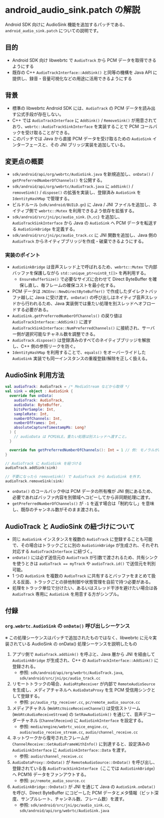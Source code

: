 # android_audio_sink.patch の解説

Android SDK 向けに AudioSink 機能を追加するパッチである、`android_audio_sink.patch` についての説明です。

## 目的

- Android SDK 向け libwebrtc で `AudioTrack` から PCM データを取得できるようにする
- 既存の C++ `AudioTrackInterface::AddSink()` と同等の機構を Java API に提供し、録音・音量可視化などの用途に活用できるようにする

## 背景

- 標準の libwebrtc Android SDK には、`AudioTrack` の PCM データを読み出す公式手段が存在しない。
- C++ では `AudioTrackInterface` に `AddSink()` / `RemoveSink()` が用意されており、`webrtc::AudioTrackSinkInterface` を実装することで PCM コールバックを受け取ることができる。
- このパッチでは Java から直接 PCM データを受け取るための `AudioSink` インターフェースと、その JNI ブリッジ実装を追加している。

## 変更点の概要

- `sdk/android/api/org/webrtc/AudioSink.java` を新規追加し、`onData()` / `getPreferredNumberOfChannels()` を公開する。
- `sdk/android/api/org/webrtc/AudioTrack.java` に `addSink()` / `removeSink()` / `dispose()` の拡張を実装し、登録済み `AudioSink` を `IdentityHashMap` で管理する。
- ビルドルール (`sdk/android/BUILD.gn`) に Java / JNI ファイルを追加し、ネイティブ側で `webrtc::Mutex` を利用できるよう依存を拡張する。
- `sdk/android/src/jni/pc/audio_sink.{h,cc}` を追加し、`AudioTrackSinkInterface` から Java の `AudioSink` へ PCM データを転送する `AudioSinkBridge` を定義する。
- `sdk/android/src/jni/pc/audio_track.cc` に JNI 関数を追加し、Java 側の `AudioTrack` からネイティブブリッジを作成・破棄できるようにする。

### 実装のポイント

- `AudioSinkBridge` は音声スレッド上で呼ばれるため、`webrtc::Mutex` で内部バッファを保護しながら `std::unique_ptr<uint8_t[]>` を再利用する。
  - `EnsureBufferSize()` で必要なサイズに合わせて Direct ByteBuffer を確保し直し、毎フレームの確保コストを最小化する。
- PCM データは `JNIEnv::NewDirectByteBuffer()` で作成したダイレクトバッファ越しに Java に受け渡す。`onData()` の呼び出しはネイティブ音声スレッドから行われるため、Java 実装側では重たい処理を別スレッドへオフロードする必要がある。
- `AudioSink.getPreferredNumberOfChannels()` の戻り値は `AudioTrackInterface::AddSink()` に渡す `AudioTrackSinkInterface::NumPreferredChannels()` に接続され、サーバー側が選択可能なチャネル数を調整できる。
- `AudioTrack.dispose()` は登録済みのすべてのネイティブブリッジを解放し、C++ 側の参照リークを防ぐ。
- `IdentityHashMap` を利用することで、`equals()` をオーバーライドした `AudioSink` 実装でも同一インスタンスの重複登録/解除を正しく扱える。

## AudioSink 利用方法

```kotlin
val audioTrack: AudioTrack = /* MediaStream などから取得 */
val sink = object : AudioSink {
  override fun onData(
    audioTrack: AudioTrack,
    audioData: ByteBuffer,
    bitsPerSample: Int,
    sampleRate: Int,
    numberOfChannels: Int,
    numberOfFrames: Int,
    absoluteCaptureTimestampMs: Long?
  ) {
    // audioData は PCM16LE。重たい処理は別スレッドへ渡すこと。
  }

  override fun getPreferredNumberOfChannels(): Int = 1 // 例: モノラルが欲しい場合
}

// AudioTrack に AudioSink を紐づける
audioTrack.addSink(sink)

// 不要になったら removeSink() で AudioTrack から AudioSink を外す。
audioTrack.removeSink(sink)
```

- `onData()` のコールバック中は PCM データの所有権が JNI 側にあるため、必要であればバッファ内容を別領域へコピーしてから非同期処理に渡す。
- `getPreferredNumberOfChannels()` が `-1` を返す場合は「制約なし」を意味し、既存のチャンネル数がそのまま渡される。

## AudioTrack と AudioSink の紐づけについて

- 同じ `AudioSink` インスタンスを複数の `AudioTrack` に登録することも可能で、その場合はトラックごとに別の `AudioSinkBridge` が生成され、それぞれ対応する `AudioTrackInterface` に紐づく。
- `onData()` には必ず送信元の `AudioTrack` が引数で渡されるため、共有シンクを使うときは `audioTrack == myTrack` や `audioTrack.id()` で送信元を判別可能。
- 1 つの `AudioSink` を複数の `AudioTrack` に共有するとバッファをまとめて扱える反面、トラックごとの排他制御や状態管理を自前で持つ必要がある。
- 処理をトラック単位で分けたい、あるいはスレッド干渉を避けたい場合は各 `AudioTrack` 専用に `AudioSink` を用意する方がシンプル。

## 付録

### `org.webrtc.AudioSink` の `onData()` 呼び出しシーケンス

※ この処理シーケンスはパッチで追加されたものではなく、libwebrtc に元々実装されている AudioSink の onData() 処理シーケンスを説明したもの

1. アプリ側で `AudioTrack.addSink()` を呼ぶと、Java 層から JNI を経由して `AudioSinkBridge` が生成され、C++ の `AudioTrackInterface::AddSink()` に登録される。
   - 参照: `sdk/android/api/org/webrtc/AudioTrack.java`, `sdk/android/src/jni/pc/audio_track.cc`
2. リモートトラックの場合、`AudioRtpReceiver` が内部で `RemoteAudioSource` を生成し、メディアチャネルへ `AudioDataProxy` を生 PCM 受信用シンクとして登録する。
   - 参照: `pc/audio_rtp_receiver.cc`, `pc/remote_audio_source.cc`
3. メディアチャネル (`WebRtcVoiceReceiveChannel`) は受信ストリーム (`WebRtcAudioReceiveStream`) の `SetRawAudioSink()` を通じて、音声デコーダーチャネル (`ChannelReceive`) に `AudioSinkInterface` を設定する。
   - 参照: `media/engine/webrtc_voice_engine.cc`, `audio/audio_receive_stream.cc`, `audio/channel_receive.cc`
4. ネットワークから復号されたフレームが `ChannelReceive::GetAudioFrameWithInfo()` に到達すると、設定済みの `AudioSinkInterface` に `AudioSinkInterface::Data` を渡す。
   - 参照: `audio/channel_receive.cc`
5. `AudioDataProxy::OnData()` が `RemoteAudioSource::OnData()` を呼び出し、登録されている各 `AudioTrackSinkInterface`（ここでは `AudioSinkBridge`）へ PCM16 データをファンアウトする。
   - 参照: `pc/remote_audio_source.cc`
6. `AudioSinkBridge::OnData()` が JNI を通じて Java の `AudioSink.onData()` を呼び、Direct ByteBuffer にコピーした PCM データとメタ情報（ビット深度、サンプルレート、チャンネル数、フレーム数）を渡す。
   - 参照: `sdk/android/src/jni/pc/audio_sink.cc`, `sdk/android/api/org/webrtc/AudioSink.java`
